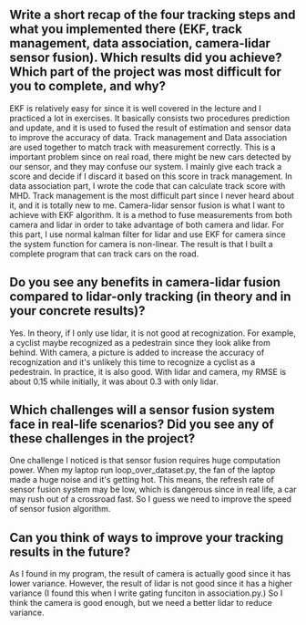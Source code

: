 ## Write a short recap of the four tracking steps and what you implemented there (EKF, track management, data association, camera-lidar sensor fusion). Which results did you achieve? Which part of the project was most difficult for you to complete, and why?
EKF is relatively easy for since it is well covered in the lecture
and I practiced a lot in exercises. It basically consists two procedures
prediction and update, and it is used to fused the result of estimation
and sensor data to improve the accuracy of data. Track management and 
Data association are used together to match track with measurement correctly. 
This is a important problem since on real road, there might be new cars detected by our
sensor, and they may confuse our system. I mainly give each track a 
score and decide if I discard it based on this score in track management. 
In data association part, I wrote the code that can calculate track score with
MHD. Track management is the most difficult part since I never 
heard about it, and it is totally new to me. 
Camera-lidar sensor fusion is what I want to achieve with EKF algorithm. It is a
method to fuse measurements from both camera and lidar in order to take advantage
of both camera and lidar. For this part, I use normal kalman filter for lidar and 
use EKF for camera since the system function for camera is non-linear.
The result is that I built a complete program that can track cars on
the road.

## Do you see any benefits in camera-lidar fusion compared to lidar-only tracking (in theory and in your concrete results)?
Yes. In theory, if I only use lidar, it is not good at recognization.
For example, a cyclist maybe recognized as a pedestrain since they
look alike from behind. With camera, a picture is added to increase 
the accuracy of recognization and it's unlikely this time to recognize
a cyclist as a pedestrain. In practice, it is also good. With lidar and
camera, my RMSE is about 0.15 while initially, it was about 0.3 with only
lidar.

## Which challenges will a sensor fusion system face in real-life scenarios? Did you see any of these challenges in the project?
One challenge I noticed is that sensor fusion requires huge computation
power. When my laptop run loop_over_dataset.py, the fan of the laptop made
a huge noise and it's getting hot. This means, the refresh rate of sensor
fusion system may be low, which is dangerous since in real life, a car
may rush out of a crossroad fast. So I guess we need to improve the speed
of sensor fusion algorithm.

## Can you think of ways to improve your tracking results in the future?
As I found in my program, the result of camera is actually good since it has lower
variance. However, the result of lidar is not good since it has a higher variance (I found
this when I write gating funciton in association.py.) So I think the camera is good enough,
but we need a better lidar to reduce variance.